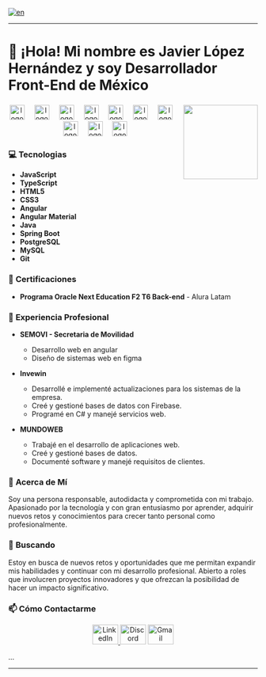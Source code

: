 [![en](https://img.shields.io/badge/lang-en-red.svg)](https://github.com/Javilh97/Javilh97/blob/main/README.en.md)

---

# 👋 ¡Hola! Mi nombre es **Javier López Hernández** y soy Desarrollador Front-End de México

### 
<div align="center">
  <img align="right" height="150" src="https://media3.giphy.com/media/JqmupuTVZYaQX5s094/200w.gif?cid=6c09b952tjyzw8iaduwm0pfjs9vrx03btvrkz122m4fibk3q&ep=v1_gifs_search&rid=200w.gif&ct=g" />
</div>

### 
<div align="center">
  <img src="https://cdn.jsdelivr.net/gh/devicons/devicon/icons/javascript/javascript-original.svg" height="30" alt="logo de javascript" />
  <img width="12" />
  <img src="https://cdn.jsdelivr.net/gh/devicons/devicon/icons/typescript/typescript-original.svg" height="30" alt="logo de typescript" />
  <img width="12" />
  <img src="https://cdn.jsdelivr.net/gh/devicons/devicon/icons/html5/html5-original.svg" height="30" alt="logo de html5" />
  <img width="12" />
  <img src="https://cdn.jsdelivr.net/gh/devicons/devicon/icons/css3/css3-original.svg" height="30" alt="logo de css3" />
  <img width="12" />
  <img src="https://skillicons.dev/icons?i=angular" height="30" alt="logo de angular" />
  <img width="12" />
  <img src="https://cdn.jsdelivr.net/gh/devicons/devicon/icons/java/java-original.svg" height="30" alt="logo de java" />
  <img width="12" />
  <img src="https://skillicons.dev/icons?i=spring" height="30" alt="logo de spring" />
  <img width="12" />
  <img src="https://cdn.jsdelivr.net/gh/devicons/devicon/icons/postgresql/postgresql-original.svg" height="30" alt="logo de postgresql" />
  <img width="12" />
  <img src="https://cdn.jsdelivr.net/gh/devicons/devicon/icons/mysql/mysql-original.svg" height="30" alt="logo de mysql" />
  <img width="12" />
  <img src="https://cdn.jsdelivr.net/gh/devicons/devicon/icons/git/git-original.svg" height="30" alt="logo de git" />
</div>

### 💻 **Tecnologias**

- **JavaScript**
- **TypeScript**
- **HTML5**
- **CSS3**
- **Angular**
- **Angular Material**
- **Java**
- **Spring Boot**
- **PostgreSQL**
- **MySQL**
- **Git**

### 💼 **Certificaciones**

- **Programa Oracle Next Education F2 T6 Back-end** - Alura Latam

### 💼 **Experiencia Profesional**

- **SEMOVI - Secretaria de Movilidad**
  - Desarrollo web en angular
  - Diseño de sistemas web en figma

- **Invewin**
  - Desarrollé e implementé actualizaciones para los sistemas de la empresa.
  - Creé y gestioné bases de datos con Firebase.
  - Programé en C# y manejé servicios web.

- **MUNDOWEB**
  - Trabajé en el desarrollo de aplicaciones web.
  - Creé y gestioné bases de datos.
  - Documenté software y manejé requisitos de clientes.

### 💬 **Acerca de Mí**

Soy una persona responsable, autodidacta y comprometida con mi trabajo. Apasionado por la tecnología y con gran entusiasmo por aprender, adquirir nuevos retos y conocimientos para crecer tanto personal como profesionalmente.

### 💞️ **Buscando**

Estoy en busca de nuevos retos y oportunidades que me permitan expandir mis habilidades y continuar con mi desarrollo profesional. Abierto a roles que involucren proyectos innovadores y que ofrezcan la posibilidad de hacer un impacto significativo.

### 📫 **Cómo Contactarme**

<div align="center">
  <a href="https://www.linkedin.com/in/javierlhernandez/" target="_blank">
    <img src="https://raw.githubusercontent.com/maurodesouza/profile-readme-generator/master/src/assets/icons/social/linkedin/default.svg" width="52" height="40" alt="LinkedIn" />
  </a>
  <img src="https://raw.githubusercontent.com/maurodesouza/profile-readme-generator/master/src/assets/icons/social/discord/default.svg" width="52" height="40" alt="Discord" />
  <a href="mailto:javier.lhernandez97@gmail.com" target="_blank">
    <img src="https://raw.githubusercontent.com/maurodesouza/profile-readme-generator/master/src/assets/icons/social/gmail/default.svg" width="52" height="40" alt="Gmail" />
  </a>
</div>

...

---
